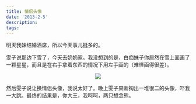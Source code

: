 ```yaml
---
title: 情侣头像
date: '2013-2-5'
description: 
tags: 
---
```

<p>明天我妹结婚酒席，所以今天事儿挺多的。</p>
<p>雯子说那边下雪了，今天去奶奶家。我没想到的是，白痴妹子你居然在雪上面画了一颗星星，而且是在右手拿着东西的情况下用左手画的（难怪画得很差）。</p>
<center><img src="{{urls.media}}/1360059169537.jpg"/></center>
<p>然后雯子说让换情侣头像，我说太好了。晚上雯子果断掏出一堆很二的头像，吓我一大跳。最终的结果是，你大王，我呵呵，两只想念熊。</p>